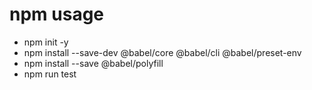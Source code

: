 # npm usage
- npm init -y
- npm install --save-dev @babel/core @babel/cli @babel/preset-env
- npm install --save @babel/polyfill
- npm run test